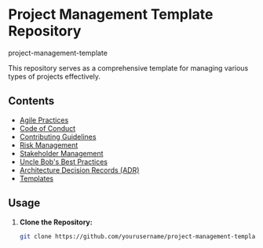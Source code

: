 # Project Management Template Repository

project-management-template

This repository serves as a comprehensive template for managing various types of projects effectively.

## Contents

- [Agile Practices](docs/agile_practices.md)
- [Code of Conduct](docs/code_of_conduct.md)
- [Contributing Guidelines](docs/contributing.md)
- [Risk Management](docs/risk_management.md)
- [Stakeholder Management](docs/stakeholder_management.md)
- [Uncle Bob's Best Practices](docs/uncle_bob_best_practices.md)
- [Architecture Decision Records (ADR)](adr)
- [Templates](templates)

## Usage

1. **Clone the Repository:**
   ```bash
   git clone https://github.com/yourusername/project-management-template.git
